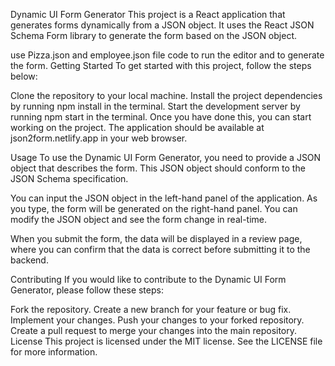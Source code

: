Dynamic UI Form Generator
This project is a React application that generates forms dynamically from a JSON object. It uses the React JSON Schema Form library to generate the form based on the JSON object.

use Pizza.json and employee.json file code to run the editor and to generate the form.
Getting Started
To get started with this project, follow the steps below:

Clone the repository to your local machine.
Install the project dependencies by running npm install in the terminal.
Start the development server by running npm start in the terminal.
Once you have done this, you can start working on the project. The application should be available at json2form.netlify.app in your web browser.

Usage
To use the Dynamic UI Form Generator, you need to provide a JSON object that describes the form. This JSON object should conform to the JSON Schema specification.

You can input the JSON object in the left-hand panel of the application. As you type, the form will be generated on the right-hand panel. You can modify the JSON object and see the form change in real-time.

When you submit the form, the data will be displayed in a review page, where you can confirm that the data is correct before submitting it to the backend.

Contributing
If you would like to contribute to the Dynamic UI Form Generator, please follow these steps:

Fork the repository.
Create a new branch for your feature or bug fix.
Implement your changes.
Push your changes to your forked repository.
Create a pull request to merge your changes into the main repository.
License
This project is licensed under the MIT license. See the LICENSE file for more information.
